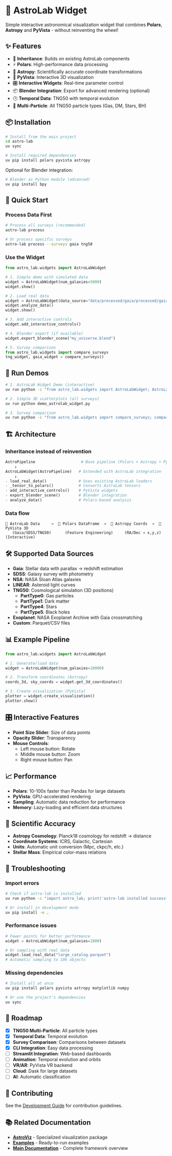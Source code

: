 # 🌌 AstroLab Widget

Simple interactive astronomical visualization widget that combines **Polars**, **Astropy** and **PyVista** - without reinventing the wheel!

## ✨ Features

- 🚀 **Inheritance**: Builds on existing AstroLab components
- ⚡ **Polars**: High-performance data processing 
- 🔭 **Astropy**: Scientifically accurate coordinate transformations
- 🎨 **PyVista**: Interactive 3D visualization
- 🎛️ **Interactive Widgets**: Real-time parameter control
- 📦 **Blender Integration**: Export for advanced rendering (optional)
- 🕒 **Temporal Data**: TNG50 with temporal evolution
- 🔬 **Multi-Particle**: All TNG50 particle types (Gas, DM, Stars, BH)

## 📦 Installation

```bash
# Install from the main project
cd astro-lab
uv sync

# Install required dependencies
uv pip install polars pyvista astropy
```

Optional for Blender integration:
```bash
# Blender as Python module (advanced)
uv pip install bpy
```

## 🚀 Quick Start

### Process Data First
```bash
# Process all surveys (recommended)
astro-lab process

# Or process specific surveys
astro-lab process --surveys gaia tng50
```

### Use the Widget
```python
from astro_lab.widgets import AstroLabWidget

# 1. Simple demo with simulated data
widget = AstroLabWidget(num_galaxies=5000)
widget.show()

# 2. Load real data
widget = AstroLabWidget(data_source="data/processed/gaia/processed/gaia_k8_n1000.pt")
widget.analyze_data()
widget.show()

# 3. Add interactive controls
widget.add_interactive_controls()

# 4. Blender export (if available)
widget.export_blender_scene("my_universe.blend")

# 5. Survey comparison
from astro_lab.widgets import compare_surveys
tng_widget, gaia_widget = compare_surveys()
```

## 🎯 Run Demos

```bash
# 1. AstroLab Widget Demo (interactive)
uv run python -c "from astro_lab.widgets import AstroLabWidget; AstroLabWidget().show()"

# 2. Simple 3D scatterplots (all surveys)
uv run python demo_astrolab_widget.py

# 3. Survey comparison
uv run python -c "from astro_lab.widgets import compare_surveys; compare_surveys()"
```

## 🏗️ Architecture

### Inheritance instead of reinvention

```python
AstroPipeline                    # Base pipeline (Polars + Astropy + PyVista)
    ↓
AstroLabWidget(AstroPipeline)   # Extended with AstroLab integration
    ↓
- load_real_data()              # Uses existing AstroLab loaders
- _tensor_to_polars()           # Converts AstroLab tensors
- add_interactive_controls()    # PyVista widgets
- export_blender_scene()        # Blender integration
- analyze_data()                # Polars-based analysis
```

### Data flow

```
📂 AstroLab Data     →  🔄 Polars DataFrame  →  🔭 Astropy Coords  →  🎨 PyVista 3D
   (Gaia/SDSS/TNG50)      (Feature Engineering)     (RA/Dec → x,y,z)      (Interactive)
```

## 🛠️ Supported Data Sources

- **Gaia**: Stellar data with parallax → redshift estimation
- **SDSS**: Galaxy survey with photometry
- **NSA**: NASA Sloan Atlas galaxies
- **LINEAR**: Asteroid light curves
- **TNG50**: Cosmological simulation (3D positions)
  - **PartType0**: Gas particles
  - **PartType1**: Dark matter
  - **PartType4**: Stars
  - **PartType5**: Black holes
- **Exoplanet**: NASA Exoplanet Archive with Gaia crossmatching
- **Custom**: Parquet/CSV files

## 📊 Example Pipeline

```python
from astro_lab.widgets import AstroLabWidget

# 1. Generate/load data
widget = AstroLabWidget(num_galaxies=10000)

# 2. Transform coordinates (Astropy)
coords_3d, sky_coords = widget.get_3d_coordinates()

# 3. Create visualization (PyVista)
plotter = widget.create_visualization()
plotter.show()
```

## 🎛️ Interactive Features

- **Point Size Slider**: Size of data points
- **Opacity Slider**: Transparency
- **Mouse Controls**: 
  - Left mouse button: Rotate
  - Middle mouse button: Zoom  
  - Right mouse button: Pan

## 📈 Performance

- **Polars**: 10-100x faster than Pandas for large datasets
- **PyVista**: GPU-accelerated rendering
- **Sampling**: Automatic data reduction for performance
- **Memory**: Lazy-loading and efficient data structures

## 🔬 Scientific Accuracy

- **Astropy Cosmology**: Planck18 cosmology for redshift → distance
- **Coordinate Systems**: ICRS, Galactic, Cartesian
- **Units**: Automatic unit conversion (Mpc, ckpc/h, etc.)
- **Stellar Mass**: Empirical color-mass relations

## 🐛 Troubleshooting

### Import errors
```bash
# Check if astro-lab is installed
uv run python -c "import astro_lab; print('astro-lab installed successfully')"

# Or install in development mode
uv pip install -e .
```

### Performance issues
```python
# Fewer points for better performance
widget = AstroLabWidget(num_galaxies=1000)

# Or sampling with real data
widget.load_real_data("large_catalog.parquet") 
# Automatic sampling to 10k objects
```

### Missing dependencies
```bash
# Install all at once
uv pip install polars pyvista astropy matplotlib numpy

# Or use the project's dependencies
uv sync
```

## 🔮 Roadmap

- [x] **TNG50 Multi-Particle**: All particle types
- [x] **Temporal Data**: Temporal evolution
- [x] **Survey Comparison**: Comparisons between datasets
- [x] **CLI Integration**: Easy data processing
- [ ] **Streamlit Integration**: Web-based dashboards
- [ ] **Animation**: Temporal evolution and orbits
- [ ] **VR/AR**: PyVista VR backend
- [ ] **Cloud**: Dask for large datasets
- [ ] **AI**: Automatic classification

## 🤝 Contributing

See the [Development Guide](../docs/DEVGUIDE.md) for contribution guidelines.

## 📚 Related Documentation

- **[AstroViz](../astro-viz/README.md)** - Specialized visualization package
- **[Examples](../examples/README.md)** - Ready-to-run examples
- **[Main Documentation](../README.md)** - Complete framework overview 